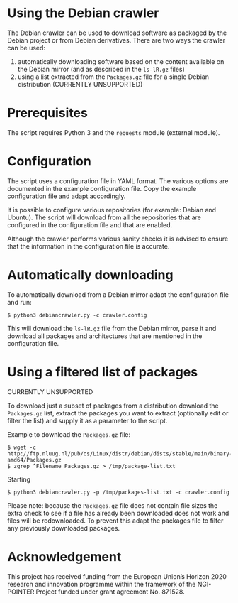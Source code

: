# Using the Debian crawler

The Debian crawler can be used to download software as packaged by the
Debian project or from Debian derivatives. There are two ways the crawler
can be used:

1. automatically downloading software based on the content available on the Debian mirror (and as described in the `ls-lR.gz` files)
2. using a list extracted from the `Packages.gz` file for a single Debian distribution (CURRENTLY UNSUPPORTED)

# Prerequisites

The script requires Python 3 and the `requests` module (external module).

# Configuration

The script uses a configuration file in YAML format. The various options are
documented in the example configuration file. Copy the example configuration
file and adapt accordingly.

It is possible to configure various repositories (for example: Debian and
Ubuntu). The script will download from all the repositories that are
configured in the configuration file and that are enabled.

Although the crawler performs various sanity checks it is advised to ensure
that the information in the configuration file is accurate.

# Automatically downloading

To automatically download from a Debian mirror adapt the configuration file and
run:

    $ python3 debiancrawler.py -c crawler.config

This will download the `ls-lR.gz` file from the Debian mirror, parse it and
download all packages and architectures that are mentioned in the configuration
file.

# Using a filtered list of packages

CURRENTLY UNSUPPORTED

To download just a subset of packages from a distribution download the
`Packages.gz` list, extract the packages you want to extract (optionally edit
or filter the list) and supply it as a parameter to the script.

Example to download the `Packages.gz` file:

    $ wget -c http://ftp.nluug.nl/pub/os/Linux/distr/debian/dists/stable/main/binary-amd64/Packages.gz
    $ zgrep ^Filename Packages.gz > /tmp/package-list.txt

Starting 

    $ python3 debiancrawler.py -p /tmp/packages-list.txt -c crawler.config

Please note: because the `Packages.gz` file does not contain file sizes the extra
check to see if a file has already been downloaded does not work and files will
be redownloaded. To prevent this adapt the packages file to filter any
previously downloaded packages.

# Acknowledgement

This project has received funding from the European Union’s Horizon 2020
research and innovation programme within the framework of the NGI-POINTER
Project funded under grant agreement No. 871528.
